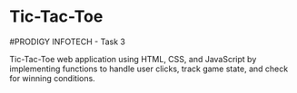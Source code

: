 # Tic-Tac-Toe

#PRODIGY INFOTECH - Task 3

Tic-Tac-Toe web application using HTML, CSS, and JavaScript by implementing functions to handle user clicks, track game state, and check for winning conditions.

